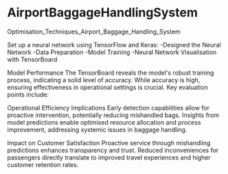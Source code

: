 # AirportBaggageHandlingSystem
Optimisation_Techniques_Airport_Baggage_Handling_System


Set up a neural network using TensorFlow and Keras:
-Designed the Neural Network
-Data Preparation
-Model Training
-Neural Network Visualisation with TensorBoard

Model Performance 
The TensorBoard reveals the model's robust training process, indicating a solid level of accuracy. While accuracy is high, ensuring effectiveness in operational settings is crucial. Key evaluation points include:

Operational Efficiency Implications 
Early detection capabilities allow for proactive intervention, potentially reducing mishandled bags. Insights from model predictions enable optimised resource allocation and process improvement, addressing systemic issues in baggage handling.

Impact on Customer Satisfaction 
Proactive service through mishandling predictions enhances transparency and trust. Reduced inconveniences for passengers directly translate to improved travel experiences and higher customer retention rates.
